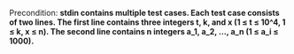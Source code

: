 Precondition: **stdin contains multiple test cases. Each test case consists of two lines. The first line contains three integers t, k, and x (1 ≤ t ≤ 10^4, 1 ≤ k, x ≤ n). The second line contains n integers a_1, a_2, …, a_n (1 ≤ a_i ≤ 1000).**
